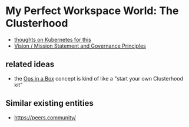 # My Perfect Workspace World: The Clusterhood

- [thoughts on Kubernetes for this](c8a51c70-624b-42e9-aec8-aa5db1b7cf87.md)
- [Vision / Mission Statement and Governance Principles](23cf9303-d6ce-4e48-8aee-f69494c48c47.md)

## related ideas

- the [Ops in a Box](035d1e22-7dca-4901-aa4a-1624e7a6a15c.md) concept is kind of like a "start your own Clusterhood kit"

## Similar existing entities

- https://peers.community/
